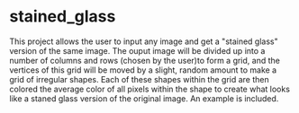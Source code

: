 # stained_glass
This project allows the user to input any image and get a "stained glass" version of the same image.  The ouput image will be divided up into a number of columns and rows (chosen by the user)to form a grid, and the vertices of this grid will be moved by a slight, random amount to make a grid of irregular shapes.  Each of these shapes within the grid are then colored the average color of all pixels within the shape to create what looks like a staned glass version of the original image.  An example is included.
